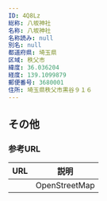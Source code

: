 ```yaml
---
ID: 4Q8Lz
総称: 八坂神社
名称: 八坂神社
名称読み: null
別名: null
都道府県: 埼玉県
区域: 秩父市
緯度: 36.036204
経度: 139.1099879
郵便番号: 3680001
住所: 埼玉県秩父市黒谷９１６
---
```


## その他

### 参考URL

| URL | 説明          |
| --- | ------------- |
|     | OpenStreetMap |
